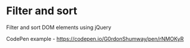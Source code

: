 # Filter and sort
Filter and sort DOM elements using jQuery

CodePen example - https://codepen.io/G0rdonShumway/pen/rNMOKyR

